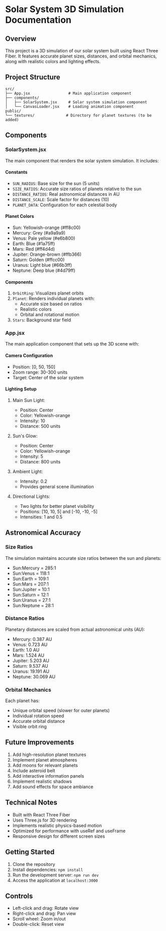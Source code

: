 # Solar System 3D Simulation Documentation

## Overview
This project is a 3D simulation of our solar system built using React Three Fiber. It features accurate planet sizes, distances, and orbital mechanics, along with realistic colors and lighting effects.

## Project Structure
```
src/
├── App.jsx                 # Main application component
├── components/
│   ├── SolarSystem.jsx     # Solar system simulation component
│   └── CanvasLoader.jsx    # Loading animation component
public/
└── textures/              # Directory for planet textures (to be added)
```

## Components

### SolarSystem.jsx
The main component that renders the solar system simulation. It includes:

#### Constants
- `SUN_RADIUS`: Base size for the sun (5 units)
- `SIZE_RATIOS`: Accurate size ratios of planets relative to the sun
- `DISTANCE_RATIOS`: Real astronomical distances in AU
- `DISTANCE_SCALE`: Scale factor for distances (10)
- `PLANET_DATA`: Configuration for each celestial body

#### Planet Colors
- Sun: Yellowish-orange (#ff8c00)
- Mercury: Grey (#a9a9a9)
- Venus: Pale yellow (#e6b800)
- Earth: Blue (#1a75ff)
- Mars: Red (#ff4d4d)
- Jupiter: Orange-brown (#ffb366)
- Saturn: Golden (#ffcc00)
- Uranus: Light blue (#66b3ff)
- Neptune: Deep blue (#4d79ff)

#### Components
1. `OrbitRing`: Visualizes planet orbits
2. `Planet`: Renders individual planets with:
   - Accurate size based on ratios
   - Realistic colors
   - Orbital and rotational motion
3. `Stars`: Background star field

### App.jsx
The main application component that sets up the 3D scene with:

#### Camera Configuration
- Position: [0, 50, 150]
- Zoom range: 30-300 units
- Target: Center of the solar system

#### Lighting Setup
1. Main Sun Light:
   - Position: Center
   - Color: Yellowish-orange
   - Intensity: 10
   - Distance: 500 units

2. Sun's Glow:
   - Position: Center
   - Color: Yellowish-orange
   - Intensity: 5
   - Distance: 800 units

3. Ambient Light:
   - Intensity: 0.2
   - Provides general scene illumination

4. Directional Lights:
   - Two lights for better planet visibility
   - Positions: [10, 10, 5] and [-10, -10, -5]
   - Intensities: 1 and 0.5

## Astronomical Accuracy

### Size Ratios
The simulation maintains accurate size ratios between the sun and planets:
- Sun:Mercury = 285:1
- Sun:Venus = 118:1
- Sun:Earth = 109:1
- Sun:Mars = 207:1
- Sun:Jupiter = 10:1
- Sun:Saturn = 12:1
- Sun:Uranus = 27:1
- Sun:Neptune = 28:1

### Distance Ratios
Planetary distances are scaled from actual astronomical units (AU):
- Mercury: 0.387 AU
- Venus: 0.723 AU
- Earth: 1.0 AU
- Mars: 1.524 AU
- Jupiter: 5.203 AU
- Saturn: 9.537 AU
- Uranus: 19.191 AU
- Neptune: 30.069 AU

### Orbital Mechanics
Each planet has:
- Unique orbital speed (slower for outer planets)
- Individual rotation speed
- Accurate orbital distance
- Visible orbit ring

## Future Improvements
1. Add high-resolution planet textures
2. Implement planet atmospheres
3. Add moons for relevant planets
4. Include asteroid belt
5. Add interactive information panels
6. Implement realistic shadows
7. Add sound effects for space ambiance

## Technical Notes
- Built with React Three Fiber
- Uses Three.js for 3D rendering
- Implements realistic physics-based motion
- Optimized for performance with useRef and useFrame
- Responsive design for different screen sizes

## Getting Started
1. Clone the repository
2. Install dependencies: `npm install`
3. Run the development server: `npm run dev`
4. Access the application at `localhost:3000`

## Controls
- Left-click and drag: Rotate view
- Right-click and drag: Pan view
- Scroll wheel: Zoom in/out
- Double-click: Reset view 